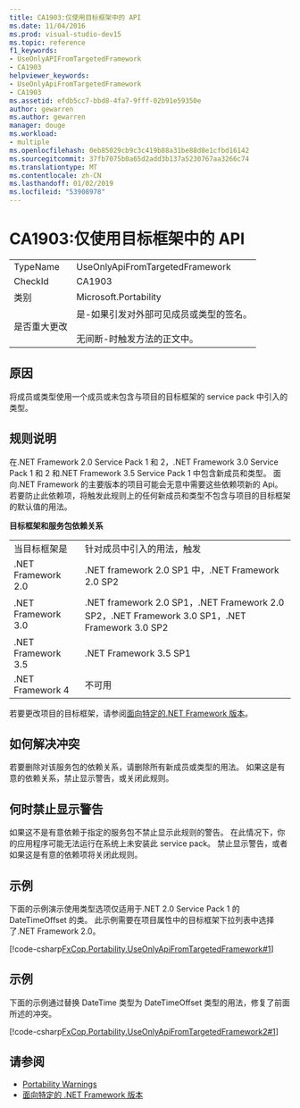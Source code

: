 ```yaml
---
title: CA1903:仅使用目标框架中的 API
ms.date: 11/04/2016
ms.prod: visual-studio-dev15
ms.topic: reference
f1_keywords:
- UseOnlyAPIFromTargetedFramework
- CA1903
helpviewer_keywords:
- UseOnlyApiFromTargetedFramework
- CA1903
ms.assetid: efdb5cc7-bbd8-4fa7-9fff-02b91e59350e
author: gewarren
ms.author: gewarren
manager: douge
ms.workload:
- multiple
ms.openlocfilehash: 0eb85029cb9c3c419b88a31be88d8e1cfbd16142
ms.sourcegitcommit: 37fb7075b0a65d2add3b137a5230767aa3266c74
ms.translationtype: MT
ms.contentlocale: zh-CN
ms.lasthandoff: 01/02/2019
ms.locfileid: "53908978"
---
```

# <a name="ca1903-use-only-api-from-targeted-framework"></a>CA1903:仅使用目标框架中的 API

|||
|-|-|
|TypeName|UseOnlyApiFromTargetedFramework|
|CheckId|CA1903|
|类别|Microsoft.Portability|
|是否重大更改|是-如果引发对外部可见成员或类型的签名。<br /><br /> 无间断-时触发方法的正文中。|

## <a name="cause"></a>原因
 将成员或类型使用一个成员或未包含与项目的目标框架的 service pack 中引入的类型。

## <a name="rule-description"></a>规则说明
 在.NET Framework 2.0 Service Pack 1 和 2，.NET Framework 3.0 Service Pack 1 和 2 和.NET Framework 3.5 Service Pack 1 中包含新成员和类型。 面向.NET Framework 的主要版本的项目可能会无意中需要这些依赖项新的 Api。 若要防止此依赖项，将触发此规则上的任何新成员和类型不包含与项目的目标框架的默认值的用法。

 **目标框架和服务包依赖关系**

|||
|-|-|
|当目标框架是|针对成员中引入的用法，触发|
|.NET Framework 2.0|.NET framework 2.0 SP1 中，.NET Framework 2.0 SP2|
|.NET Framework 3.0|.NET framework 2.0 SP1，.NET Framework 2.0 SP2，.NET Framework 3.0 SP1，.NET Framework 3.0 SP2|
|.NET Framework 3.5|.NET Framework 3.5 SP1|
|.NET Framework 4|不可用|

 若要更改项目的目标框架，请参阅[面向特定的.NET Framework 版本](../ide/visual-studio-multi-targeting-overview.md)。

## <a name="how-to-fix-violations"></a>如何解决冲突
 若要删除对该服务包的依赖关系，请删除所有新成员或类型的用法。 如果这是有意的依赖关系，禁止显示警告，或关闭此规则。

## <a name="when-to-suppress-warnings"></a>何时禁止显示警告
 如果这不是有意依赖于指定的服务包不禁止显示此规则的警告。 在此情况下，你的应用程序可能无法运行在系统上未安装此 service pack。 禁止显示警告，或者如果这是有意的依赖项将关闭此规则。

## <a name="example"></a>示例
 下面的示例演示使用类型选项仅适用于.NET 2.0 Service Pack 1 的 DateTimeOffset 的类。 此示例需要在项目属性中的目标框架下拉列表中选择了.NET Framework 2.0。

 [!code-csharp[FxCop.Portability.UseOnlyApiFromTargetedFramework#1](../code-quality/codesnippet/CSharp/ca1903-use-only-api-from-targeted-framework_1.cs)]

## <a name="example"></a>示例
 下面的示例通过替换 DateTime 类型为 DateTimeOffset 类型的用法，修复了前面所述的冲突。

 [!code-csharp[FxCop.Portability.UseOnlyApiFromTargetedFramework2#1](../code-quality/codesnippet/CSharp/ca1903-use-only-api-from-targeted-framework_2.cs)]

## <a name="see-also"></a>请参阅

- [Portability Warnings](../code-quality/portability-warnings.md)
- [面向特定的 .NET Framework 版本](../ide/visual-studio-multi-targeting-overview.md)